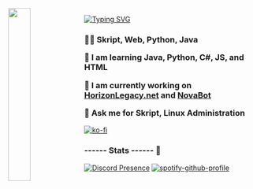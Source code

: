 <img align='left' src='https://cdn.discordapp.com/attachments/959477385626026024/975700403792515122/profile-first-issue-dark.png' width='30%'/> 

[![Typing SVG](https://readme-typing-svg.demolab.com?font=Fredoka-Bold&pause=1000&color=0055F7&center=true&vCenter=true&random=true&width=435&lines=%F0%9F%96%8C%EF%B8%8F+Hi%2C+I'm+a+UI%2FUX+Designer;%F0%9F%A7%91%E2%80%8D%F0%9F%92%BB+Hi%2C+I'm+a+Fullstack+Web+Developer;%E2%9B%8F%EF%B8%8F+Hi%2C+I'm+a+Minecraft+Skript+Developer;%F0%9F%A4%96+Hi%2C+I'm+a+Discord+Bot+Developer;%E2%9D%A4%EF%B8%8F+Skript%2C+Web%2C+Python)](https://git.io/typing-svg)

<h3 align="left">

  👨‍💻 **Skript, Web, Python, Java**

  🌱 I am learning **Java, Python, C#, JS, and HTML**
  
  🔭 I am currently working on **[HorizonLegacy.net](https://dsc.gg/HorizonLegacy)** and **[NovaBot](https://github.com/NovaBotTeam)**
    
  💬 Ask me for **Skript, Linux Administration**
  
</h3>

[![ko-fi](https://ko-fi.com/img/githubbutton_sm.svg)](https://ko-fi.com/Z8Z4R47FM)

### ------ Stats ------ 🚀

[![Discord Presence](https://lanyard.cnrad.dev/api/918149623133143061?&idleMessage=Probably%20doing%20something%20else...&borderRadius=30px)](https://discord.com/users/918149623133143061) [![spotify-github-profile](https://spotify-github-profile.vercel.app/api/view?uid=f0i50m4jcbevvww0rj8uzcg6q&cover_image=true&theme=novatorem&show_offline=true&background_color=000000&interchange=true&bar_color=0ba800&bar_color_cover=true)](https://spotify-github-profile.vercel.app/api/view?uid=f0i50m4jcbevvww0rj8uzcg6q&redirect=true)
